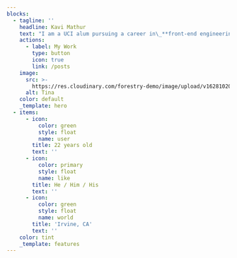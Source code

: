```yaml
---
blocks:
  - tagline: ''
    headline: Kavi Mathur
    text: "I am a UCI alum pursuing a career in\_**front-end engineering**,\_**user experience design**, or any career that keeps me working with the\_**web**. I am currently a front-end developer for GoldenComm and was previously a Data Analyst for UCI's Office of Research.\n"
    actions:
      - label: My Work
        type: button
        icon: true
        link: /posts
    image:
      src: >-
        https://res.cloudinary.com/forestry-demo/image/upload/v1628102029/tina-cloud-starter/tina-illustration.WebP
      alt: Tina
    color: default
    _template: hero
  - items:
      - icon:
          color: green
          style: float
          name: user
        title: 22 years old
        text: ''
      - icon:
          color: primary
          style: float
          name: like
        title: He / Him / His
        text: ''
      - icon:
          color: green
          style: float
          name: world
        title: 'Irvine, CA'
        text: ''
    color: tint
    _template: features
---
```


